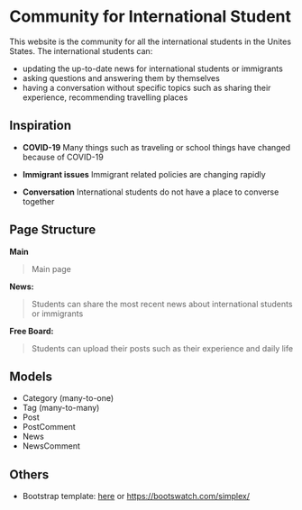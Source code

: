 # Community for International Student

This website is the community for all the international students in the Unites States. The international students can:

- updating the up-to-date news for international students or immigrants
- asking questions and answering them by themselves
- having a conversation without specific topics such as sharing their experience, recommending travelling places

## Inspiration

- **COVID-19**
Many things such as traveling or school things have changed because of COVID-19

- **Immigrant issues**
Immigrant related policies are changing rapidly

- **Conversation**
International students do not have a place to converse together

## Page Structure
**Main**
>  Main page

**News:**
> Students can share the most recent news about international students or immigrants

**Free Board:**
> Students can upload their posts such as their experience and daily life

## Models
-   Category (many-to-one)
-   Tag (many-to-many)
-   Post
-   PostComment
-   News
-   NewsComment

## Others
- Bootstrap template: [here](https://bootswatch.com/simplex/) or https://bootswatch.com/simplex/